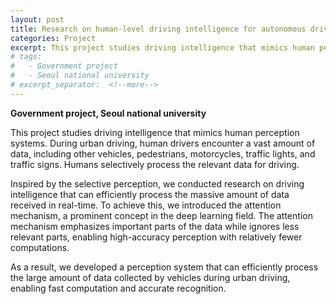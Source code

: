 ```yaml
---
layout: post
title: Research on human-level driving intelligence for autonomous driving of unmanned vehicles
categories: Project
excerpt: This project studies driving intelligence that mimics human perception systems. During urban driving, human drivers encounter a vast amount of data, including other vehicles, pedestrians, motorcycles, traffic lights, and traffic signs. Humans selectively process the relevant data for driving.
# tags:
#   - Government project
#   - Seoul national university
# excerpt_separator:  <!--more-->
---
```


**Government project, Seoul national university**

This project studies driving intelligence that mimics human perception systems. During urban driving, human drivers encounter a vast amount of data, including other vehicles, pedestrians, motorcycles, traffic lights, and traffic signs. Humans selectively process the relevant data for driving.

Inspired by the selective perception, we conducted research on driving intelligence that can efficiently process the massive amount of data received in real-time. To achieve this, we introduced the attention mechanism, a prominent concept in the deep learning field. The attention mechanism emphasizes important parts of the data while ignores less relevant parts, enabling high-accuracy perception with relatively fewer computations. 

As a result, we developed a perception system that can efficiently process the large amount of data collected by vehicles during urban driving, enabling fast computation and accurate recognition.